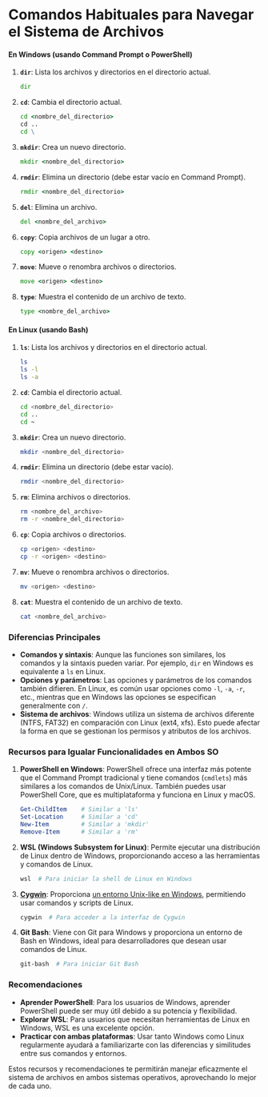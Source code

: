 # Comandos Habituales para Navegar el Sistema de Archivos

#### En Windows (usando Command Prompt o PowerShell)

1. **`dir`**: Lista los archivos y directorios en el directorio actual.
   ```cmd
   dir
   ```

2. **`cd`**: Cambia el directorio actual.
   ```cmd
   cd <nombre_del_directorio>
   cd ..
   cd \
   ```

3. **`mkdir`**: Crea un nuevo directorio.
   ```cmd
   mkdir <nombre_del_directorio>
   ```

4. **`rmdir`**: Elimina un directorio (debe estar vacío en Command Prompt).
   ```cmd
   rmdir <nombre_del_directorio>
   ```

5. **`del`**: Elimina un archivo.
   ```cmd
   del <nombre_del_archivo>
   ```

6. **`copy`**: Copia archivos de un lugar a otro.
   ```cmd
   copy <origen> <destino>
   ```

7. **`move`**: Mueve o renombra archivos o directorios.
   ```cmd
   move <origen> <destino>
   ```

8. **`type`**: Muestra el contenido de un archivo de texto.
   ```cmd
   type <nombre_del_archivo>
   ```

#### En Linux (usando Bash)

1. **`ls`**: Lista los archivos y directorios en el directorio actual.
   ```bash
   ls
   ls -l
   ls -a
   ```

2. **`cd`**: Cambia el directorio actual.
   ```bash
   cd <nombre_del_directorio>
   cd ..
   cd ~
   ```

3. **`mkdir`**: Crea un nuevo directorio.
   ```bash
   mkdir <nombre_del_directorio>
   ```

4. **`rmdir`**: Elimina un directorio (debe estar vacío).
   ```bash
   rmdir <nombre_del_directorio>
   ```

5. **`rm`**: Elimina archivos o directorios.
   ```bash
   rm <nombre_del_archivo>
   rm -r <nombre_del_directorio>
   ```

6. **`cp`**: Copia archivos o directorios.
   ```bash
   cp <origen> <destino>
   cp -r <origen> <destino>
   ```

7. **`mv`**: Mueve o renombra archivos o directorios.
   ```bash
   mv <origen> <destino>
   ```

8. **`cat`**: Muestra el contenido de un archivo de texto.
   ```bash
   cat <nombre_del_archivo>
   ```

### Diferencias Principales

- **Comandos y sintaxis**: Aunque las funciones son similares, los comandos y la sintaxis pueden variar. Por ejemplo, `dir` en Windows es equivalente a `ls` en Linux.
- **Opciones y parámetros**: Las opciones y parámetros de los comandos también difieren. En Linux, es común usar opciones como `-l`, `-a`, `-r`, etc., mientras que en Windows las opciones se especifican generalmente con `/`.
- **Sistema de archivos**: Windows utiliza un sistema de archivos diferente (NTFS, FAT32) en comparación con Linux (ext4, xfs). Esto puede afectar la forma en que se gestionan los permisos y atributos de los archivos.

### Recursos para Igualar Funcionalidades en Ambos SO

1. **PowerShell en Windows**: PowerShell ofrece una interfaz más potente que el Command Prompt tradicional y tiene comandos (`cmdlets`) más similares a los comandos de Unix/Linux. También puedes usar PowerShell Core, que es multiplataforma y funciona en Linux y macOS.

   ```powershell
   Get-ChildItem    # Similar a 'ls'
   Set-Location     # Similar a 'cd'
   New-Item         # Similar a 'mkdir'
   Remove-Item      # Similar a 'rm'
   ```

2. **WSL (Windows Subsystem for Linux)**: Permite ejecutar una distribución de Linux dentro de Windows, proporcionando acceso a las herramientas y comandos de Linux.

   ```bash
   wsl  # Para iniciar la shell de Linux en Windows
   ```

3. **[Cygwin](https://www.cygwin.com/)**: Proporciona [un entorno Unix-like en Windows](https://es.wikipedia.org/wiki/Cygwin), permitiendo usar comandos y scripts de Linux.

   ```bash
   cygwin  # Para acceder a la interfaz de Cygwin
   ```

4. **Git Bash**: Viene con Git para Windows y proporciona un entorno de Bash en Windows, ideal para desarrolladores que desean usar comandos de Linux.

   ```bash
   git-bash  # Para iniciar Git Bash
   ```

### Recomendaciones

- **Aprender PowerShell**: Para los usuarios de Windows, aprender PowerShell puede ser muy útil debido a su potencia y flexibilidad.
- **Explorar WSL**: Para usuarios que necesitan herramientas de Linux en Windows, WSL es una excelente opción.
- **Practicar con ambas plataformas**: Usar tanto Windows como Linux regularmente ayudará a familiarizarte con las diferencias y similitudes entre sus comandos y entornos.

Estos recursos y recomendaciones te permitirán manejar eficazmente el sistema de archivos en ambos sistemas operativos, aprovechando lo mejor de cada uno.
